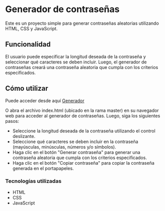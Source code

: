 # Generador de contraseñas
Este es un proyecto simple para generar contraseñas aleatorias utilizando HTML, CSS y JavaScript.

## Funcionalidad
El usuario puede especificar la longitud deseada de la contraseña y seleccionar qué caracteres se deben incluir. Luego, el generador de contraseñas creará una contraseña aleatoria que cumpla con los criterios especificados.

## Cómo utilizar

Puede acceder desde aquí [Generador](https://emersondivb0.github.io/WebbApps/)

O abra el archivo index.html (ubicado en la rama master) en su navegador web para acceder al generador de contraseñas. Luego, siga los siguientes pasos:

- Seleccione la longitud deseada de la contraseña utilizando el control deslizante.
- Seleccione qué caracteres se deben incluir en la contraseña (mayúsculas, minúsculas, números y/o símbolos).
- Haga clic en el botón "Generar contraseña" para generar una contraseña aleatoria que cumpla con los criterios especificados.
- Haga clic en el botón "Copiar contraseña" para copiar la contraseña generada en el portapapeles.

### Tecnologías utilizadas
* HTML
* CSS
* JavaScript
